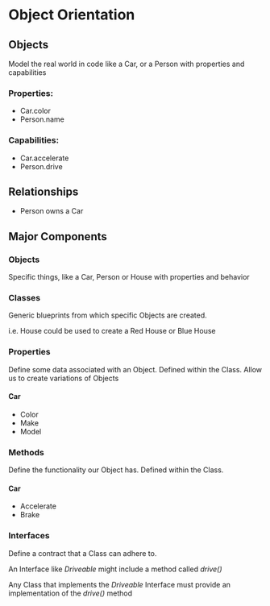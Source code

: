 # Object Orientation

## Objects
Model the real world in code like a Car, or a Person
with properties and capabilities

### Properties:
- Car.color
- Person.name

### Capabilities:
- Car.accelerate
- Person.drive

## Relationships
- Person owns a Car

## Major Components

### Objects
Specific things, like a Car, Person or House with properties
and behavior

### Classes
Generic blueprints from which specific Objects are created.

i.e. House could be used to create a Red House or Blue House

### Properties
Define some data associated with an Object.
Defined within the Class.
Allow us to create variations of Objects

#### Car
- Color
- Make
- Model

### Methods
Define the functionality our Object has.
Defined within the Class.

#### Car
- Accelerate
- Brake

### Interfaces
Define a contract that a Class can adhere to.

An Interface like *Driveable* might include a method called *drive()*

Any Class that implements the *Driveable* Interface must provide
an implementation of the *drive()* method
